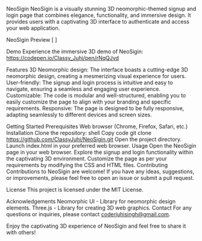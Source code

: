 NeoSigin
NeoSigin is a visually stunning 3D neomorphic-themed signup and login page that combines elegance, functionality, and immersive design. It provides users with a captivating 3D interface to authenticate and access your web application.

NeoSigin Preview 
[ ]

Demo
Experience the immersive 3D demo of NeoSigin: https://codepen.io/Classy_Juhi/pen/rNqQJvd

Features
3D Neomorphic design: The interface boasts a cutting-edge 3D neomorphic design, creating a mesmerizing visual experience for users.
User-friendly: The signup and login process is intuitive and easy to navigate, ensuring a seamless and engaging user experience.
Customizable: The code is modular and well-structured, enabling you to easily customize the page to align with your branding and specific requirements.
Responsive: The page is designed to be fully responsive, adapting seamlessly to different devices and screen sizes.

Getting Started
Prerequisites
Web browser (Chrome, Firefox, Safari, etc.)
Installation
Clone the repository:
shell
Copy code
git clone https://github.com/ClassyJuhi/NeoSigin.git
Open the project directory.
Launch index.html in your preferred web browser.
Usage
Open the NeoSigin page in your web browser.
Explore the signup and login functionality within the captivating 3D environment.
Customize the page as per your requirements by modifying the CSS and HTML files.
Contributing
Contributions to NeoSigin are welcome! If you have any ideas, suggestions, or improvements, please feel free to open an issue or submit a pull request.

License
This project is licensed under the MIT License.

Acknowledgements
Neomorphic UI - Library for neomorphic design elements.
Three.js - Library for creating 3D web graphics.
Contact
For any questions or inquiries, please contact coderjuhisingh@gmail.com.

Enjoy the captivating 3D experience of NeoSigin and feel free to share it with others!
